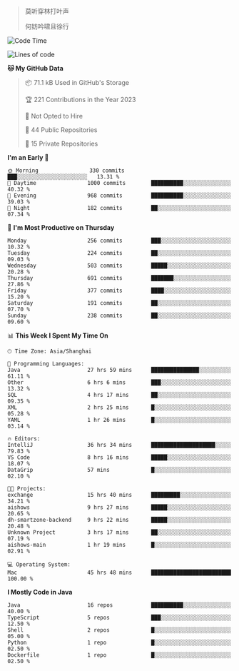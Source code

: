 > 莫听穿林打叶声
> 
> 何妨吟啸且徐行

<!-- ![Github Stats](https://github-readme-stats.vercel.app/api?username=catch6&count_private=true&show_icons=true&theme=gruvbox) -->

<!-- ![Top Langs](https://github-readme-stats.vercel.app/api/top-langs/?username=catch6&layout=compact) -->

<!--START_SECTION:waka-->
![Code Time](http://img.shields.io/badge/Code%20Time-494%20hrs%2014%20mins-blue)

![Lines of code](https://img.shields.io/badge/From%20Hello%20World%20I%27ve%20Written-9.3%20million%20lines%20of%20code-blue)

**🐱 My GitHub Data** 

> 📦 71.1 kB Used in GitHub's Storage 
 > 
> 🏆 221 Contributions in the Year 2023
 > 
> 🚫 Not Opted to Hire
 > 
> 📜 44 Public Repositories 
 > 
> 🔑 15 Private Repositories 
 > 
**I'm an Early 🐤** 

```text
🌞 Morning                330 commits         ███░░░░░░░░░░░░░░░░░░░░░░   13.31 % 
🌆 Daytime                1000 commits        ██████████░░░░░░░░░░░░░░░   40.32 % 
🌃 Evening                968 commits         ██████████░░░░░░░░░░░░░░░   39.03 % 
🌙 Night                  182 commits         ██░░░░░░░░░░░░░░░░░░░░░░░   07.34 % 
```
📅 **I'm Most Productive on Thursday** 

```text
Monday                   256 commits         ███░░░░░░░░░░░░░░░░░░░░░░   10.32 % 
Tuesday                  224 commits         ██░░░░░░░░░░░░░░░░░░░░░░░   09.03 % 
Wednesday                503 commits         █████░░░░░░░░░░░░░░░░░░░░   20.28 % 
Thursday                 691 commits         ███████░░░░░░░░░░░░░░░░░░   27.86 % 
Friday                   377 commits         ████░░░░░░░░░░░░░░░░░░░░░   15.20 % 
Saturday                 191 commits         ██░░░░░░░░░░░░░░░░░░░░░░░   07.70 % 
Sunday                   238 commits         ██░░░░░░░░░░░░░░░░░░░░░░░   09.60 % 
```


📊 **This Week I Spent My Time On** 

```text
🕑︎ Time Zone: Asia/Shanghai

💬 Programming Languages: 
Java                     27 hrs 59 mins      ███████████████░░░░░░░░░░   61.11 % 
Other                    6 hrs 6 mins        ███░░░░░░░░░░░░░░░░░░░░░░   13.32 % 
SQL                      4 hrs 17 mins       ██░░░░░░░░░░░░░░░░░░░░░░░   09.35 % 
XML                      2 hrs 25 mins       █░░░░░░░░░░░░░░░░░░░░░░░░   05.28 % 
YAML                     1 hr 26 mins        █░░░░░░░░░░░░░░░░░░░░░░░░   03.14 % 

🔥 Editors: 
IntelliJ                 36 hrs 34 mins      ████████████████████░░░░░   79.83 % 
VS Code                  8 hrs 16 mins       █████░░░░░░░░░░░░░░░░░░░░   18.07 % 
DataGrip                 57 mins             █░░░░░░░░░░░░░░░░░░░░░░░░   02.10 % 

🐱‍💻 Projects: 
exchange                 15 hrs 40 mins      █████████░░░░░░░░░░░░░░░░   34.21 % 
aishows                  9 hrs 27 mins       █████░░░░░░░░░░░░░░░░░░░░   20.65 % 
dh-smartzone-backend     9 hrs 22 mins       █████░░░░░░░░░░░░░░░░░░░░   20.48 % 
Unknown Project          3 hrs 17 mins       ██░░░░░░░░░░░░░░░░░░░░░░░   07.19 % 
aishows-main             1 hr 19 mins        █░░░░░░░░░░░░░░░░░░░░░░░░   02.91 % 

💻 Operating System: 
Mac                      45 hrs 48 mins      █████████████████████████   100.00 % 
```

**I Mostly Code in Java** 

```text
Java                     16 repos            ██████████░░░░░░░░░░░░░░░   40.00 % 
TypeScript               5 repos             ███░░░░░░░░░░░░░░░░░░░░░░   12.50 % 
Shell                    2 repos             █░░░░░░░░░░░░░░░░░░░░░░░░   05.00 % 
Python                   1 repo              █░░░░░░░░░░░░░░░░░░░░░░░░   02.50 % 
Dockerfile               1 repo              █░░░░░░░░░░░░░░░░░░░░░░░░   02.50 % 
```




<!--END_SECTION:waka-->
